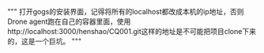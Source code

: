 """ 打开gogs的安装界面，记得将所有的localhost都改成本机的ip地址，否则Drone agent跑在自己的容器里面，使用http://localhost:3000/henshao/CQ001.git这样的地址是不可能把项目clone下来的，这是一个巨坑。 """
